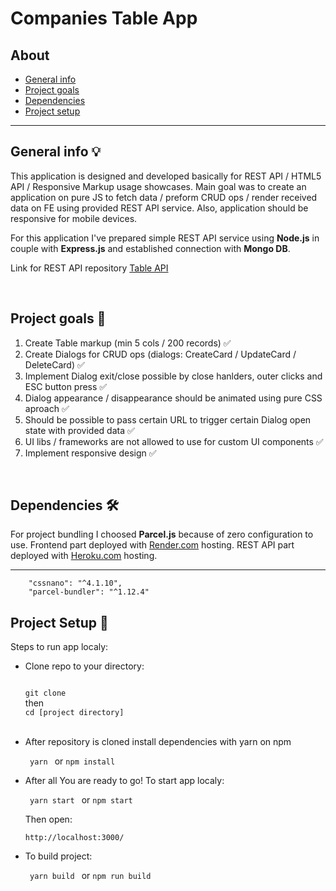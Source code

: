 <h1>Companies Table App</h1>
<h2>About</h2>
<ul>
<li><a href='#general'>General info</a></li>
<li><a href='#goals'>Project goals</a></li>
<li><a href='#dependencies'>Dependencies</a></li>
<li><a href='#setup'>Project setup</a></li>
</ul>
<hr>

<div id='general'>
<h2>General info 💡</h2>
<p>This application is designed and developed basically for REST API / HTML5 API / Responsive Markup usage showcases. Main goal was to create an application on pure JS to fetch data / preform CRUD ops / render received data on FE using provided REST API service. Also, application should be responsive for mobile devices.

For this application I've prepared simple REST API service using <strong>Node.js</strong> in couple with <strong>Express.js</strong> and established connection with <strong>Mongo DB</strong>.

Link for REST API repository <a href='https://github.com/WarOnKhoff/TableApi'>Table API</a>

</div>
<br>
<div id='goals'>
<h2>Project goals 💎</h2>
<ol>
<li>Create Table markup (min 5 cols / 200 records) ✅</li>
<li>Create Dialogs for CRUD ops (dialogs: CreateCard / UpdateCard / DeleteCard) ✅</li>
<li> Implement Dialog exit/close possible by close hanlders, outer clicks and ESC button press ✅</li>
<li> Dialog appearance / disappearance should be animated using pure CSS aproach  ✅</li>
<li>Should be possible to pass certain URL to trigger certain Dialog open state with provided data ✅</li>
<li>UI libs / frameworks are not allowed to use for custom UI components ✅</li>
<li>Implement responsive design ✅</li>

</div>
<br>
<div id='dependencies'>
<h2>Dependencies 🛠</h2>
For project bundling I choosed <strong>Parcel.js</strong> because of zero configuration to use. Frontend part deployed with <a href='https://render.com/'>Render.com</a> hosting.
REST API part deployed with <a href='https://www.heroku.com/'>Heroku.com</a> hosting.

<hr/>

      	"cssnano": "^4.1.10",
    	"parcel-bundler": "^1.12.4"

</div>
<div id='setup'>
<h2>Project Setup 🔌</h2>
<p>Steps to run app localy:</p>
<ul>
<li>
<p> Clone repo to your directory:<p>
<code>
git clone 
</code>
then
<code>
cd [project directory]
</code>
<br>
</li>
<li>
<p> After repository is cloned install dependencies with yarn on npm<p>
<code> yarn </code> or <code>npm install</code>
</li>
<li>
<p> After all You are ready to go! To start app localy:<p>
<code> yarn start </code> or <code>npm start</code>
</li>
<p>Then open:<p>
<code>http://localhost:3000/</code>
<li>
<p> To build project:<p>
<code> yarn build </code> or <code>npm run build</code>
</li>
</ul>
</div>
<br>
